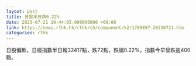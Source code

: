 ```yaml
---
layout: post
title: 日股半日跌0.22%
date: 2023-07-21 10:44:05.000000000 +08:00
link: https://news.rthk.hk/rthk/ch/component/k2/1709897-20230721.htm
categories: rthk
---
```


日股偏軟，日經指數半日報32417點，跌72點，跌幅0.22%，指數今早曾跌逾400點。
